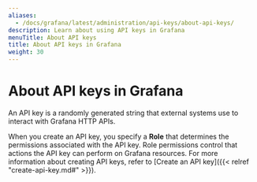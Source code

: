 ```yaml
---
aliases:
  - /docs/grafana/latest/administration/api-keys/about-api-keys/
description: Learn about using API keys in Grafana
menuTitle: About API keys
title: About API keys in Grafana
weight: 30
---
```


# About API keys in Grafana

An API key is a randomly generated string that external systems use to interact with Grafana HTTP APIs.

When you create an API key, you specify a **Role** that determines the permissions associated with the API key. Role permissions control that actions the API key can perform on Grafana resources. For more information about creating API keys, refer to [Create an API key]({{< relref "create-api-key.md#" >}}).
